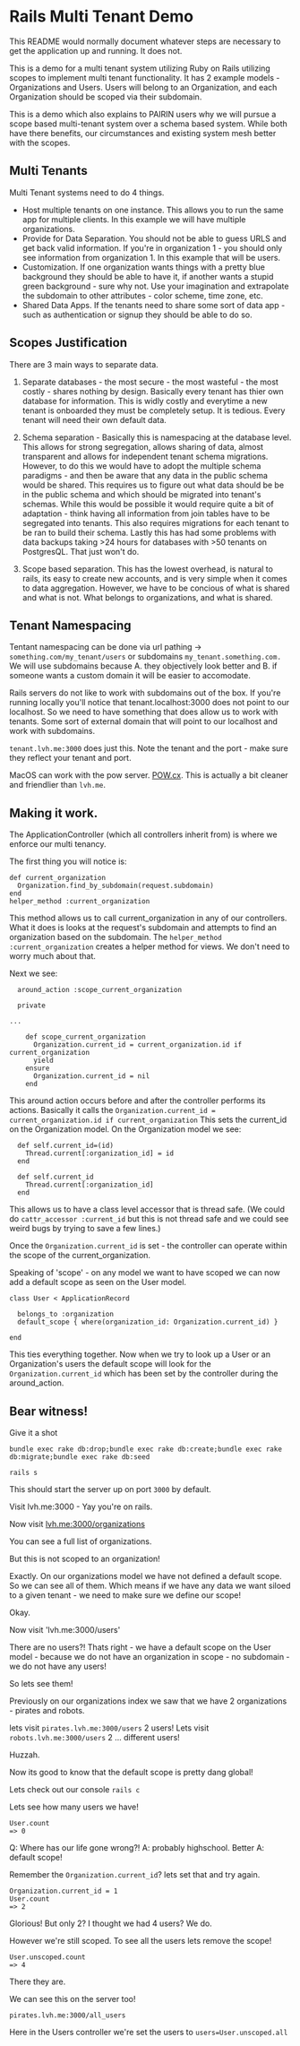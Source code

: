 # Rails Multi Tenant Demo

This README would normally document whatever steps are necessary to get the
application up and running. It does not.

This is a demo for a multi tenant system utilizing Ruby on Rails utilizing scopes to implement multi tenant functionality. It has 2 example models - Organizations and Users.  Users will belong to an Organization, and each Organization should be scoped via their subdomain.

This is a demo which also explains to PAIRIN users why we will pursue a scope based multi-tenant system over a schema based system.  While both have there benefits, our circumstances and existing system mesh better with the scopes.

## Multi Tenants

Multi Tenant systems need to do 4 things.

* Host multiple tenants on one instance.  This allows you to run the same app for multiple clients.  In this example we will have multiple organizations.
* Provide for Data Separation.  You should not be able to guess URLS and get back valid information.  If you're in organization 1 - you should only see information from organization 1. In this example that will be users.
* Customization.  If one organization wants things with a pretty blue background they should be able to have it, if another wants a stupid green background - sure why not. Use your imagination and extrapolate the subdomain to other attributes - color scheme, time zone, etc.
* Shared Data Apps.  If the tenants need to share some sort of data app - such as authentication or signup they should be able to do so.

## Scopes Justification

There are 3 main ways to separate data.

1) Separate databases - the most secure - the most wasteful - the most costly - shares nothing by design.  Basically every tenant has thier own database for information.  This is widly costly and everytime a new tenant is onboarded they must be completely setup.  It is tedious.  Every tenant will need their own default data.

2) Schema separation - Basically this is namespacing at the database level.  This allows for strong segregation, allows sharing of data, almost transparent and allows for independent tenant schema migrations.  However, to do this we would have to adopt the multiple schema paradigms - and then be aware that any data in the public schema would be shared.  This requires us to figure out what data should be be in the public schema and which should be migrated into tenant's schemas.  While this would be possible it would require quite a bit of adaptation - think having all information from join tables have to be segregated into tenants.  This also requires migrations for each tenant to be ran to build their schema.  Lastly this has had some problems with data backups taking >24 hours for databases with >50 tenants on PostgresQL.  That just won't do.

3) Scope based separation.  This has the lowest overhead, is natural to rails, its easy to create new accounts, and is very simple when it comes to data aggregation.  However, we have to be concious of what is shared and what is not.  What belongs to organizations, and what is shared. 

## Tenant Namespacing

Tentant namespacing can be done via url pathing -> `something.com/my_tenant/users` or subdomains `my_tenant.something.com.`  We will use subdomains because A. they objectively look better and B. if someone wants a custom domain it will be easier to accomodate.

Rails servers do not like to work with subdomains out of the box.  If you're running locally you'll notice that tenant.localhost:3000 does not point to our localhost.  So we need to have something that does allow us to work with tenants.  Some sort of external domain that will point to our localhost and work with subdomains.

`tenant.lvh.me:3000` does just this.  Note the tenant and the port - make sure they reflect your tenant and port.

MacOS can work with the pow server. [POW.cx](http://pow.cx). This is actually a bit cleaner and friendlier than `lvh.me`.

## Making it work.

The ApplicationController (which all controllers inherit from) is where we enforce our multi tenancy.

The first thing you will notice is:

```
def current_organization
  Organization.find_by_subdomain(request.subdomain)
end
helper_method :current_organization
```

This method allows us to call current_organization in any of our controllers.  What it does is looks at the request's subdomain and attempts to find an organization based on the subdomain.
The `helper_method :current_organization` creates a helper method for views.  We don't need to worry much about that.

Next we see:
```
  around_action :scope_current_organization

  private 

...

    def scope_current_organization
      Organization.current_id = current_organization.id if current_organization
      yield
    ensure
      Organization.current_id = nil
    end
```

This around action occurs before and after the controller performs its actions.  Basically it calls the `Organization.current_id = current_organization.id if current_organization`  This sets the current_id on the Organization model.  On the Organization model we see:

```
  def self.current_id=(id)
    Thread.current[:organization_id] = id
  end

  def self.current_id
    Thread.current[:organization_id]
  end
```

This allows us to have a class level accessor that is thread safe.  (We could do `cattr_accessor :current_id` but this is not thread safe and we could see weird bugs by trying to save a few lines.)

Once the `Organization.current_id` is set - the controller can operate within the scope of the current_organization.

Speaking of 'scope' - on any model we want to have scoped we can now add a default scope as seen on the User model.

```
class User < ApplicationRecord

  belongs_to :organization
  default_scope { where(organization_id: Organization.current_id) }

end
```

This ties everything together.  Now when we try to look up a User or an Organization's users the default scope will look for the `Organization.current_id` which has been set by the controller during the around_action.

## Bear witness!

Give it a shot

`bundle exec rake db:drop;bundle exec rake db:create;bundle exec rake db:migrate;bundle exec rake db:seed`

`rails s`

This should start the server up on port `3000` by default.

Visit lvh.me:3000 - Yay you're on rails.

Now visit [lvh.me:3000/organizations](http://lvh.me:3000/organizations)

You can see a full list of organizations.  

But this is not scoped to an organization!

Exactly.  On our organizations model we have not defined a default scope.  So we can see all of them.  Which means if we have any data we want siloed to a given tenant - we need to make sure we define our scope!

Okay.

Now visit 'lvh.me:3000/users'

There are no users?!  Thats right - we have a default scope on the User model - because we do not have an organization in scope - no subdomain - we do not have any users!

So lets see them!

Previously on our organizations index we saw that we have 2 organizations - pirates and robots.

lets visit `pirates.lvh.me:3000/users` 2 users!
Lets visit `robots.lvh.me:3000/users` 2 ... different users!

Huzzah.

Now its good to know that the default scope is pretty dang global!

Lets check out our console `rails c`

Lets see how many users we have!

```
User.count
=> 0
```

Q: Where has our life gone wrong?! A: probably highschool. Better A: default scope!

Remember the `Organization.current_id`? lets set that and try again.
```
Organization.current_id = 1
User.count
=> 2
```

Glorious! But only 2?  I thought we had 4 users?  We do.

However we're still scoped.  To see all the users lets remove the scope!

```
User.unscoped.count
=> 4
```

There they are.

We can see this on the server too!

`pirates.lvh.me:3000/all_users`

Here in the Users controller we're set the users to `users=User.unscoped.all`

